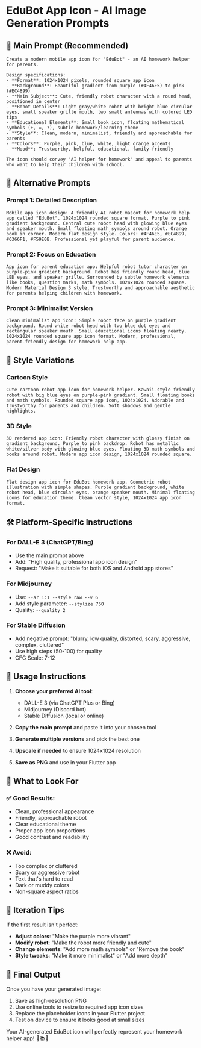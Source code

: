# EduBot App Icon - AI Image Generation Prompts

## 🎨 Main Prompt (Recommended)

```
Create a modern mobile app icon for "EduBot" - an AI homework helper for parents. 

Design specifications:
- **Format**: 1024x1024 pixels, rounded square app icon
- **Background**: Beautiful gradient from purple (#4F46E5) to pink (#EC4899)
- **Main Subject**: Cute, friendly robot character with a round head, positioned in center
- **Robot Details**: Light gray/white robot with bright blue circular eyes, small speaker grille mouth, two small antennas with colored LED tips
- **Educational Elements**: Small book icon, floating mathematical symbols (+, =, ?), subtle homework/learning theme
- **Style**: Clean, modern, minimalist, friendly and approachable for parents
- **Colors**: Purple, pink, blue, white, light orange accents
- **Mood**: Trustworthy, helpful, educational, family-friendly

The icon should convey "AI helper for homework" and appeal to parents who want to help their children with school.
```

## 🎯 Alternative Prompts

### Prompt 1: Detailed Description
```
Mobile app icon design: A friendly AI robot mascot for homework help app called "EduBot". 1024x1024 rounded square format. Purple to pink gradient background. Central cute robot head with glowing blue eyes and speaker mouth. Small floating math symbols around robot. Orange book in corner. Modern flat design style. Colors: #4F46E5, #EC4899, #6366F1, #F59E0B. Professional yet playful for parent audience.
```

### Prompt 2: Focus on Education
```
App icon for parent education app: Helpful robot tutor character on purple-pink gradient background. Robot has friendly round head, blue LED eyes, and speaker grille. Surrounded by subtle homework elements like books, question marks, math symbols. 1024x1024 rounded square. Modern Material Design 3 style. Trustworthy and approachable aesthetic for parents helping children with homework.
```

### Prompt 3: Minimalist Version
```
Clean minimalist app icon: Simple robot face on purple gradient background. Round white robot head with two blue dot eyes and rectangular speaker mouth. Small educational icons floating nearby. 1024x1024 rounded square app icon format. Modern, professional, parent-friendly design for homework help app.
```

## 🎨 Style Variations

### Cartoon Style
```
Cute cartoon robot app icon for homework helper. Kawaii-style friendly robot with big blue eyes on purple-pink gradient. Small floating books and math symbols. Rounded square app icon, 1024x1024. Adorable and trustworthy for parents and children. Soft shadows and gentle highlights.
```

### 3D Style
```
3D rendered app icon: Friendly robot character with glossy finish on gradient background. Purple to pink backdrop. Robot has metallic white/silver body with glowing blue eyes. Floating 3D math symbols and books around robot. Modern app icon design, 1024x1024 rounded square.
```

### Flat Design
```
Flat design app icon for EduBot homework app. Geometric robot illustration with simple shapes. Purple gradient background, white robot head, blue circular eyes, orange speaker mouth. Minimal floating icons for education theme. Clean vector style, 1024x1024 app icon format.
```

## 🛠️ Platform-Specific Instructions

### For DALL-E 3 (ChatGPT/Bing)
- Use the main prompt above
- Add: "High quality, professional app icon design"
- Request: "Make it suitable for both iOS and Android app stores"

### For Midjourney
- Use: `--ar 1:1 --style raw --v 6`
- Add style parameter: `--stylize 750`
- Quality: `--quality 2`

### For Stable Diffusion
- Add negative prompt: "blurry, low quality, distorted, scary, aggressive, complex, cluttered"
- Use high steps (50-100) for quality
- CFG Scale: 7-12

## 📱 Usage Instructions

1. **Choose your preferred AI tool**:
   - DALL-E 3 (via ChatGPT Plus or Bing)
   - Midjourney (Discord bot)
   - Stable Diffusion (local or online)

2. **Copy the main prompt** and paste it into your chosen tool

3. **Generate multiple versions** and pick the best one

4. **Upscale if needed** to ensure 1024x1024 resolution

5. **Save as PNG** and use in your Flutter app

## 🎯 What to Look For

### ✅ Good Results:
- Clean, professional appearance
- Friendly, approachable robot
- Clear educational theme
- Proper app icon proportions
- Good contrast and readability

### ❌ Avoid:
- Too complex or cluttered
- Scary or aggressive robot
- Text that's hard to read
- Dark or muddy colors
- Non-square aspect ratios

## 🔄 Iteration Tips

If the first result isn't perfect:
- **Adjust colors**: "Make the purple more vibrant"
- **Modify robot**: "Make the robot more friendly and cute"
- **Change elements**: "Add more math symbols" or "Remove the book"
- **Style tweaks**: "Make it more minimalist" or "Add more depth"

## 🎨 Final Output

Once you have your generated image:
1. Save as high-resolution PNG
2. Use online tools to resize to required app icon sizes
3. Replace the placeholder icons in your Flutter project
4. Test on device to ensure it looks good at small sizes

Your AI-generated EduBot icon will perfectly represent your homework helper app! 🚀📚🤖